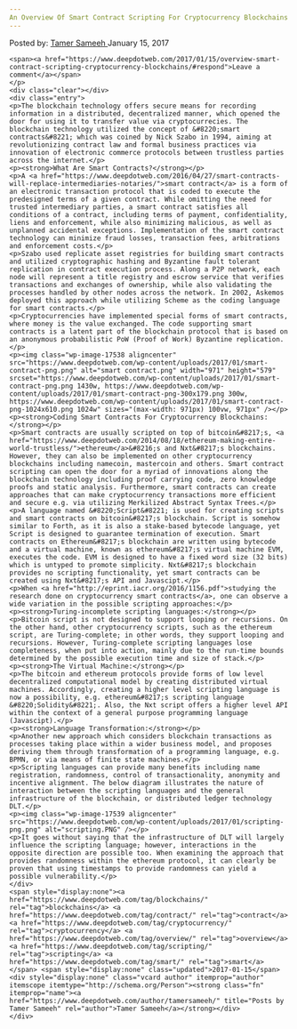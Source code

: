 ```yaml
---
An Overview Of Smart Contract Scripting For Cryptocurrency Blockchains
---
```

<article class="post-listing post-17534 post type-post status-publish format-standard has-post-thumbnail hentry category-deepdot-news tag-blockchains tag-contract tag-cryptocurrency tag-overview tag-scripting tag-smart">
    <div class="post-inner">
        <span>Posted by: <a href="https://www.deepdotweb.com/author/tamersameeh/" title="">Tamer Sameeh </a></span>
    <span>January 15, 2017</span>
    
    <span><a href="https://www.deepdotweb.com/2017/01/15/overview-smart-contract-scripting-cryptocurrency-blockchains/#respond">Leave a comment</a></span>
    </p>
    <div class="clear"></div>
    <div class="entry">
    <p>The blockchain technology offers secure means for recording information in a distributed, decentralized manner, which opened the door for using it to transfer value via cryptocurrecies. The blockchain technology utilized the concept of &#8220;smart contracts&#8221; which was coined by Nick Szabo in 1994, aiming at revolutionizing contract law and formal business practices via innovation of electronic commerce protocols between trustless parties across the internet.</p>
    <p><strong>What Are Smart Contracts?</strong></p>
    <p>A <a href="https://www.deepdotweb.com/2016/04/27/smart-contracts-will-replace-intermediaries-notaries/">smart contract</a> is a form of an electronic transaction protocol that is coded to execute the predesigned terms of a given contract. While omitting the need for trusted intermediary parties, a smart contract satisfies all conditions of a contract, including terms of payment, confidentiality, liens and enforcement, while also minimizing malicious, as well as unplanned accidental exceptions. Implementation of the smart contract technology can minimize fraud losses, transaction fees, arbitrations and enforcement costs.</p>
    <p>Szabo used replicate asset registries for building smart contracts and utilized cryptographic hashing and Byzantine fault tolerant replication in contract execution process. Along a P2P network, each node will represent a title registry and escrow service that verifies transactions and exchanges of ownership, while also validating the processes handled by other nodes across the network. In 2002, Askemos deployed this approach while utilizing Scheme as the coding language for smart contracts.</p>
    <p>Cryptocurrencies have implemented special forms of smart contracts, where money is the value exchanged. The code supporting smart contracts is a latent part of the blockchain protocol that is based on an anonymous probabilistic PoW (Proof of Work) Byzantine replication.</p>
    <p><img class="wp-image-17538 aligncenter" src="https://www.deepdotweb.com/wp-content/uploads/2017/01/smart-contract-png.png" alt="smart contract.png" width="971" height="579" srcset="https://www.deepdotweb.com/wp-content/uploads/2017/01/smart-contract-png.png 1430w, https://www.deepdotweb.com/wp-content/uploads/2017/01/smart-contract-png-300x179.png 300w, https://www.deepdotweb.com/wp-content/uploads/2017/01/smart-contract-png-1024x610.png 1024w" sizes="(max-width: 971px) 100vw, 971px" /></p>
    <p><strong>Coding Smart Contracts For Cryptocurrency Blockchains:</strong></p>
    <p>Smart contracts are usually scripted on top of bitcoin&#8217;s, <a href="https://www.deepdotweb.com/2014/08/18/ethereum-making-entire-world-trustless/">ethereum</a>&#8216;s and Nxt&#8217;s blockchains. However, they can also be implemented on other cryptocurrency blockchains including namecoin, mastercoin and others. Smart contract scripting can open the door for a myriad of innovations along the blockchain technology including proof carrying code, zero knowledge proofs and static analysis. Furthermore, smart contracts can create approaches that can make cryptocurrency transactions more efficient and secure e.g. via utilizing Merkilized Abstract Syntax Trees.</p>
    <p>A language named &#8220;Script&#8221; is used for creating scripts and smart contracts on bitcoin&#8217;s blockchain. Script is somehow similar to Forth, as it is also a stake-based bytecode language, yet Script is designed to guarantee termination of execution. Smart contracts on Ethereum&#8217;s blockchain are written using bytecode and a virtual machine, known as ethereum&#8217;s virtual machine EVM, executes the code. EVM is designed to have a fixed word size (32 bits) which is untyped to promote simplicity. Nxt&#8217;s blockchain provides no scripting functionality, yet smart contracts can be created using Nxt&#8217;s API and Javascipt.</p>
    <p>When <a href="http://eprint.iacr.org/2016/1156.pdf">studying the research done on cryptocurrency smart contracts</a>, one can observe a wide variation in the possible scripting approaches:</p>
    <p><strong>Turing-incomplete scripting languages:</strong></p>
    <p>Bitcoin script is not designed to support looping or recursions. On the other hand, other cryptocurrency scripts, such as the ethereum script, are Turing-complete; in other words, they support looping and recursions. However, Turing-complete scripting languages lose completeness, when put into action, mainly due to the run-time bounds determined by the possible execution time and size of stack.</p>
    <p><strong>The Virtual Machine:</strong></p>
    <p>The bitcoin and ethereum protocols provide forms of low level decentralized computational model by creating distributed virtual machines. Accordingly, creating a higher level scripting language is now a possibility, e.g. ethereum&#8217;s scripting language &#8220;Solidity&#8221;. Also, the Nxt script offers a higher level API within the context of a general purpose programming language (Javascipt).</p>
    <p><strong>Language Transformation:</strong></p>
    <p>Another new approach which considers blockchain transactions as processes taking place within a wider business model, and proposes deriving them through transformation of a programming language, e.g. BPMN, or via means of finite state machines.</p>
    <p>Scripting languages can provide many benefits including name registration, randomness, control of transactionality, anonymity and incentive alignment. The below diagram illustrates the nature of interaction between the scripting languages and the general infrastructure of the blockchain, or distributed ledger technology DLT.</p>
    <p><img class="wp-image-17539 aligncenter" src="https://www.deepdotweb.com/wp-content/uploads/2017/01/scripting-png.png" alt="scripting.PNG" /></p>
    <p>It goes without saying that the infrastructure of DLT will largely influence the scripting language; however, interactions in the opposite direction are possible too. When examining the approach that provides randomness within the ethereum protocol, it can clearly be proven that using timestamps to provide randomness can yield a possible vulnerability.</p>
    </div>
    <span style="display:none"><a href="https://www.deepdotweb.com/tag/blockchains/" rel="tag">blockchains</a> <a href="https://www.deepdotweb.com/tag/contract/" rel="tag">contract</a> <a href="https://www.deepdotweb.com/tag/cryptocurrency/" rel="tag">cryptocurrency</a> <a href="https://www.deepdotweb.com/tag/overview/" rel="tag">overview</a> <a href="https://www.deepdotweb.com/tag/scripting/" rel="tag">scripting</a> <a href="https://www.deepdotweb.com/tag/smart/" rel="tag">smart</a></span> <span style="display:none" class="updated">2017-01-15</span>
    <div style="display:none" class="vcard author" itemprop="author" itemscope itemtype="http://schema.org/Person"><strong class="fn" itemprop="name"><a href="https://www.deepdotweb.com/author/tamersameeh/" title="Posts by Tamer Sameeh" rel="author">Tamer Sameeh</a></strong></div>
    </div>
</article>

